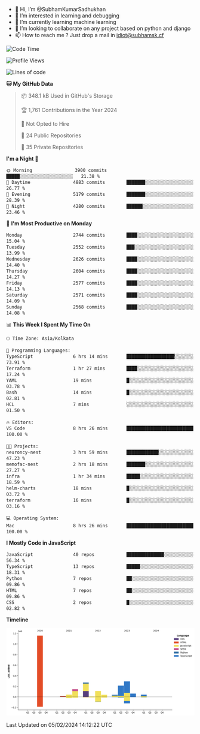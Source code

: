 - 👋 Hi, I’m @SubhamKumarSadhukhan
- 👀 I’m interested in learning and debugging
- 🌱 I’m currently learning machine learning
- 💞️ I’m looking to collaborate on any project based on python and django
- 📫 How to reach me ?
      Just drop a mail in idiot@subhamsk.cf

<!---
SubhamKumarSadhukhan/SubhamKumarSadhukhan is a ✨ special ✨ repository because its `README.md` (this file) appears on your GitHub profile.
You can click the Preview link to take a look at your changes.
--->


<!--START_SECTION:waka-->
![Code Time](http://img.shields.io/badge/Code%20Time-1%2C926%20hrs%203%20mins-blue)

![Profile Views](http://img.shields.io/badge/Profile%20Views-0-blue)

![Lines of code](https://img.shields.io/badge/From%20Hello%20World%20I%27ve%20Written-2.4%20million%20lines%20of%20code-blue)

**🐱 My GitHub Data** 

> 📦 348.1 kB Used in GitHub's Storage 
 > 
> 🏆 1,761 Contributions in the Year 2024
 > 
> 🚫 Not Opted to Hire
 > 
> 📜 24 Public Repositories 
 > 
> 🔑 35 Private Repositories 
 > 
**I'm a Night 🦉** 

```text
🌞 Morning                3900 commits        █████░░░░░░░░░░░░░░░░░░░░   21.38 % 
🌆 Daytime                4883 commits        ███████░░░░░░░░░░░░░░░░░░   26.77 % 
🌃 Evening                5179 commits        ███████░░░░░░░░░░░░░░░░░░   28.39 % 
🌙 Night                  4280 commits        ██████░░░░░░░░░░░░░░░░░░░   23.46 % 
```
📅 **I'm Most Productive on Monday** 

```text
Monday                   2744 commits        ████░░░░░░░░░░░░░░░░░░░░░   15.04 % 
Tuesday                  2552 commits        ███░░░░░░░░░░░░░░░░░░░░░░   13.99 % 
Wednesday                2626 commits        ████░░░░░░░░░░░░░░░░░░░░░   14.40 % 
Thursday                 2604 commits        ████░░░░░░░░░░░░░░░░░░░░░   14.27 % 
Friday                   2577 commits        ████░░░░░░░░░░░░░░░░░░░░░   14.13 % 
Saturday                 2571 commits        ████░░░░░░░░░░░░░░░░░░░░░   14.09 % 
Sunday                   2568 commits        ████░░░░░░░░░░░░░░░░░░░░░   14.08 % 
```


📊 **This Week I Spent My Time On** 

```text
🕑︎ Time Zone: Asia/Kolkata

💬 Programming Languages: 
TypeScript               6 hrs 14 mins       ██████████████████░░░░░░░   73.91 % 
Terraform                1 hr 27 mins        ████░░░░░░░░░░░░░░░░░░░░░   17.24 % 
YAML                     19 mins             █░░░░░░░░░░░░░░░░░░░░░░░░   03.78 % 
Bash                     14 mins             █░░░░░░░░░░░░░░░░░░░░░░░░   02.81 % 
HCL                      7 mins              ░░░░░░░░░░░░░░░░░░░░░░░░░   01.50 % 

🔥 Editors: 
VS Code                  8 hrs 26 mins       █████████████████████████   100.00 % 

🐱‍💻 Projects: 
neuroncy-nest            3 hrs 59 mins       ████████████░░░░░░░░░░░░░   47.23 % 
memofac-nest             2 hrs 18 mins       ███████░░░░░░░░░░░░░░░░░░   27.27 % 
infra                    1 hr 34 mins        █████░░░░░░░░░░░░░░░░░░░░   18.59 % 
helm-charts              18 mins             █░░░░░░░░░░░░░░░░░░░░░░░░   03.72 % 
terraform                16 mins             █░░░░░░░░░░░░░░░░░░░░░░░░   03.16 % 

💻 Operating System: 
Mac                      8 hrs 26 mins       █████████████████████████   100.00 % 
```

**I Mostly Code in JavaScript** 

```text
JavaScript               40 repos            ██████████████░░░░░░░░░░░   56.34 % 
TypeScript               13 repos            █████░░░░░░░░░░░░░░░░░░░░   18.31 % 
Python                   7 repos             ██░░░░░░░░░░░░░░░░░░░░░░░   09.86 % 
HTML                     7 repos             ██░░░░░░░░░░░░░░░░░░░░░░░   09.86 % 
CSS                      2 repos             █░░░░░░░░░░░░░░░░░░░░░░░░   02.82 % 
```



**Timeline**

![Lines of Code chart](https://raw.githubusercontent.com/SubhamKumarSadhukhan/SubhamKumarSadhukhan/main/assets/bar_graph.png)


 Last Updated on 05/02/2024 14:12:22 UTC
<!--END_SECTION:waka-->
